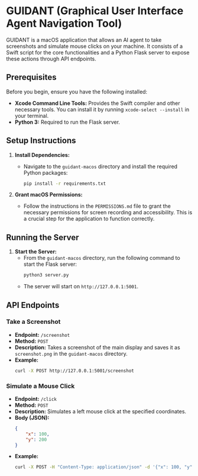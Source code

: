 # GUIDANT (Graphical User Interface Agent Navigation Tool)

GUIDANT is a macOS application that allows an AI agent to take screenshots and simulate mouse clicks on your machine. It consists of a Swift script for the core functionalities and a Python Flask server to expose these actions through API endpoints.

## Prerequisites

Before you begin, ensure you have the following installed:
- **Xcode Command Line Tools:** Provides the Swift compiler and other necessary tools. You can install it by running `xcode-select --install` in your terminal.
- **Python 3:** Required to run the Flask server.

## Setup Instructions

1.  **Install Dependencies:**
    -   Navigate to the `guidant-macos` directory and install the required Python packages:
        ```bash
        pip install -r requirements.txt
        ```

2.  **Grant macOS Permissions:**
    -   Follow the instructions in the `PERMISSIONS.md` file to grant the necessary permissions for screen recording and accessibility. This is a crucial step for the application to function correctly.

## Running the Server

1.  **Start the Server:**
    -   From the `guidant-macos` directory, run the following command to start the Flask server:
        ```bash
        python3 server.py
        ```
    -   The server will start on `http://127.0.0.1:5001`.

## API Endpoints

### Take a Screenshot

-   **Endpoint:** `/screenshot`
-   **Method:** `POST`
-   **Description:** Takes a screenshot of the main display and saves it as `screenshot.png` in the `guidant-macos` directory.
-   **Example:**
    ```bash
    curl -X POST http://127.0.0.1:5001/screenshot
    ```

### Simulate a Mouse Click

-   **Endpoint:** `/click`
-   **Method:** `POST`
-   **Description:** Simulates a left mouse click at the specified coordinates.
-   **Body (JSON):**
    ```json
    {
        "x": 100,
        "y": 200
    }
    ```
-   **Example:**
    ```bash
    curl -X POST -H "Content-Type: application/json" -d '{"x": 100, "y": 200}' http://127.0.0.1:5001/click
    ```
